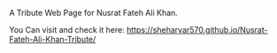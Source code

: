 A Tribute Web Page for Nusrat Fateh Ali Khan. 

You Can visit and check it here: https://sheharyar570.github.io/Nusrat-Fateh-Ali-Khan-Tribute/